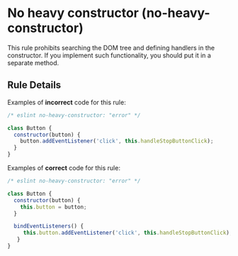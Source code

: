 # No heavy constructor (no-heavy-constructor)

This rule prohibits searching the DOM tree and defining handlers in the constructor. If you implement such functionality, you should put it in a separate method.

## Rule Details

Examples of **incorrect** code for this rule:

```js
/* eslint no-heavy-constructor: "error" */

class Button {
  constructor(button) {
    button.addEventListener('click', this.handleStopButtonClick);
  }
}
```

Examples of **correct** code for this rule:

```js
/* eslint no-heavy-constructor: "error" */

class Button {
  constructor(button) {
    this.button = button;
  }

  bindEventListeners() {
     this.button.addEventListener('click', this.handleStopButtonClick);
   }
}
```